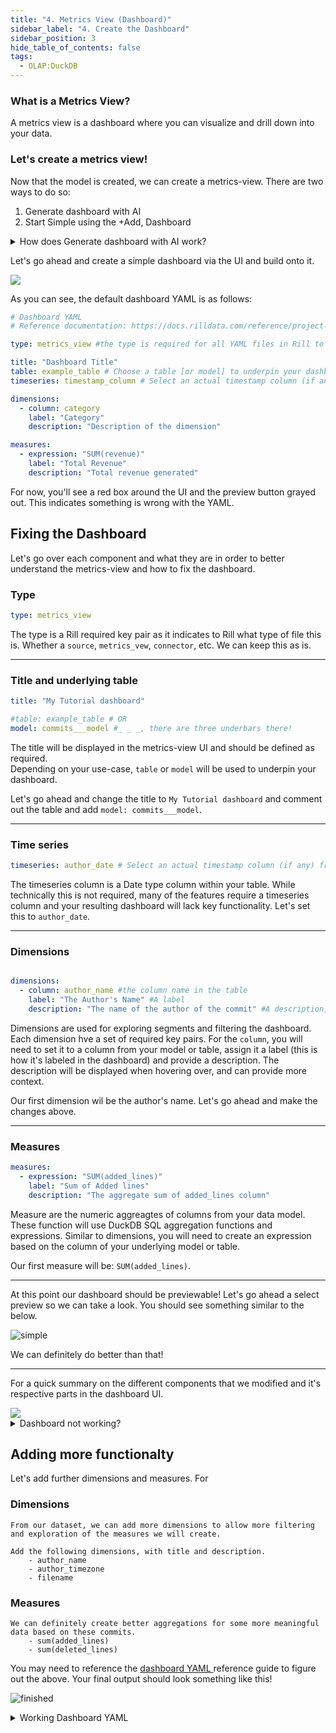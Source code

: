 ```yaml
---
title: "4. Metrics View (Dashboard)"
sidebar_label: "4. Create the Dashboard"
sidebar_position: 3
hide_table_of_contents: false
tags:
  - OLAP:DuckDB
---
```


### What is a Metrics View? 

A metrics view is a dashboard where you can visualize and drill down into your data.

### Let's create a metrics view!

Now that the model is created, we can create a metrics-view. There are two ways to do so:
1. Generate dashboard with AI
2. Start Simple using the +Add, Dashboard 

<details>
  <summary>How does Generate dashboard with AI work?</summary>
  
    We send a set of YAML and project files to GPT-4o to suggest the dimensions, measures, and various other key pairs for your dashboard. 
</details>

Let's go ahead and create a simple dashboard via the UI and build onto it. 

<img src = '/img/tutorials/102/Add-Dashboard.gif' class='rounded-gif' />
<br />


As you can see, the default dashboard YAML is as follows:

```yaml
# Dashboard YAML
# Reference documentation: https://docs.rilldata.com/reference/project-files/dashboards

type: metrics_view #the type is required for all YAML files in Rill to define the type

title: "Dashboard Title"
table: example_table # Choose a table [or model] to underpin your dashboard / 
timeseries: timestamp_column # Select an actual timestamp column (if any) from your table

dimensions:
  - column: category
    label: "Category"
    description: "Description of the dimension"

measures:
  - expression: "SUM(revenue)"
    label: "Total Revenue"
    description: "Total revenue generated"

```

For now, you'll see a red box around the UI and the preview button grayed out. This indicates something is wrong with the YAML. 


## Fixing the Dashboard
Let's go over each component and what they are in order to better understand the metrics-view and how to fix the dashboard.

### Type ###

```yaml
type: metrics_view
```
The type is a Rill required key pair as it indicates to Rill what type of file this is. Whether a `source`, `metrics_vew`, `connector`, etc. We can keep this as is.

---

### Title and underlying table ###
```yaml
title: "My Tutorial dashboard"

#table: example_table # OR
model: commits___model #_ _ _, there are three underbars there!
```
The title will be displayed in the metrics-view UI and should be defined as required. <br />
Depending on your use-case, `table` or `model` will be used to underpin your dashboard.<br />

Let's go ahead and change the title to `My Tutorial dashboard` and comment out the table and add `model: commits___model`.


---

### Time series ###
```yaml
timeseries: author_date # Select an actual timestamp column (if any) from your table
```
The timeseries column is a Date type column within your table. While technically this is not required, many of the features require a timeseries column and your resulting dashboard will lack key functionality. Let's set this to `author_date`.

---
### Dimensions ###
```yaml

dimensions:
  - column: author_name #the column name in the table
    label: "The Author's Name" #A label
    description: "The name of the author of the commit" #A description, displayed when hovered over dimension

```
Dimensions are used for exploring segments and filtering the dashboard. Each dimension hve a set of required key pairs. For the `column`, you will need to set it to a column from your model or table, assign it a label (this is how it's labeled in the dashboard) and provide a description. The description will be displayed when hovering over, and can provide more context.

Our first dimension wil be the author's name. Let's go ahead and make the changes above.

---
### Measures ###

```yaml
measures:
  - expression: "SUM(added_lines)"
    label: "Sum of Added lines"
    description: "The aggregate sum of added_lines column"
```

Measure are the numeric aggreagtes of columns from your data model. These function will use DuckDB SQL aggregation functions and expressions. Similar to dimensions, you will need to create an expression based on the column of your underlying model or table.

Our first measure will be: `SUM(added_lines)`.

---

At this point our dashboard should be previewable! 
Let's go ahead a select preview so we can take a look. You should see something similar to the below.


![simple](/img/tutorials/103/simple-dashboard.png)


We can definitely do better than that!

--- 
For a quick summary on the different components that we modified and it's respective parts in the dashboard UI.



<img src = '/img/tutorials/103/simple-dashboard.gif' class='rounded-gif' />
<br />

<details>
  <summary>Dashboard not working?</summary>
  
    Go ahead and copy the YAML below into your dashboard.
  ```yaml
# Dashboard YAML
# Reference documentation: https://docs.rilldata.com/reference/project-files/dashboards

type: metrics_view

title: "My Tutorial Project"
#table: example_table # Choose a table to underpin your dashboard
model: commits___model

timeseries: author_date # Select an actual timestamp column (if any) from your table

dimensions:
  - column: author_name
    label: "The Author's Name"
    description: "The name of the author of the commit"

measures:
  - expression: "SUM(added_lines)"
    label: "Sum of Added lines"
    description: "The aggregate sum of added_lines column."
```
</details>

## Adding more functionalty

Let's add further dimensions and measures. For

### Dimensions

	From our dataset, we can add more dimensions to allow more filtering and exploration of the measures we will create.

	Add the following dimensions, with title and description.
		- author_name
		- author_timezone
		- filename

### Measures	

	We can definitely create better aggregations for some more meaningful data based on these commits.
		- sum(added_lines)
		- sum(deleted_lines)


You may need to reference the <a href='https://docs.rilldata.com/reference/project-files/dashboards' target="_blank">dashboard YAML </a> reference guide to figure out the above. Your final output should look something like this! 

![finished](/img/tutorials/103/Completed-100-dashboard.png)


<details>
  <summary> Working Dashboard YAML</summary>
  ```yaml
# Dashboard YAML
# Reference documentation: https://docs.rilldata.com/reference/project-files/dashboards

type: metrics_view

title: "My Tutorial Project"
#table: example_table # Choose a table to underpin your dashboard
model: commits___model

timeseries: author_date # Select an actual timestamp column (if any) from your table

dimensions:
  - column: author_name
    label: "The Author's Name"
    description: "The name of the author of the commit"

  - column: author_timezone
    label: "The Author's TZ"
    description: "The Author's Timezone"

  - column: filename
    label: "The filename"
    description: "The name of the modified filename"
 
measures:
  - expression: "SUM(added_lines)"
    label: "Sum of Added lines"
    description: "The aggregate sum of added_lines column."

  - expression: "SUM(deleted_lines)"
    label: "Sum of deleted lines"
    description: "The aggregate sum of deleted_lines column."
```

</details>


import ComingSoon from '@site/src/components/ComingSoon';


## Modifying the metrics view via the UI

<ComingSoon />

<div class='contents_to_overlay'>
**Main components of the metrics view Editor**

Now that we've discussed the YAML and have a general understanding of how it works, I want to show you how to use the metric view editor! This is our UI based editor that allows for a point and click method to modify the metric-view.



</div>



import DocsRating from '@site/src/components/DocsRating';

---
<DocsRating />


